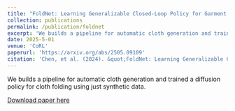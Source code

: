 ```yaml
---
title: "FoldNet: Learning Generalizable Closed-Loop Policy for Garment Folding via Keypoint-Driven Asset and Demonstration Synthesis"
collection: publications
permalink: /publication/foldnet
excerpt: 'We builds a pipeline for automatic cloth generation and trained a diffusion policy for cloth folding using just synthetic data.'
date: 2025-5-01
venue: 'CoRL'
paperurl: 'https://arxiv.org/abs/2505.09109'
citation: 'Chen, et al. (2024). &quot;FoldNet: Learning Generalizable Closed-Loop Policy for Garment Folding via Keypoint-Driven Asset and Demonstration Synthesis &quot; <i>CoRL</i>'
---
```

We builds a pipeline for automatic cloth generation and trained a diffusion policy for cloth folding using just synthetic data. 

[Download paper here](https://arxiv.org/abs/2505.09109)
